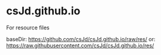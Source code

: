 # csJd.github.io
For resource files

baseDir: <https://github.com/csJd/csJd.github.io/raw/res/>
or: <https://raw.githubusercontent.com/csJd/csJd.github.io/res/>

